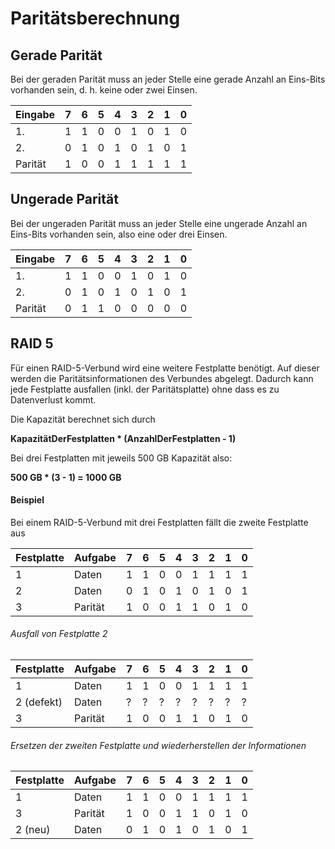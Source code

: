 # Paritätsberechnung

## Gerade Parität
Bei der geraden Parität muss an jeder Stelle eine gerade Anzahl an Eins-Bits vorhanden sein, d. h. keine oder zwei Einsen.

|Eingabe|7|6|5|4|3|2|1|0|
|-|-|-|-|-|-|-|-|-|
|1.|1|1|0|0|1|0|1|0|
|2.|0|1|0|1|0|1|0|1|
|Parität|1|0|0|1|1|1|1|1|

## Ungerade Parität
Bei der ungeraden Parität muss an jeder Stelle eine ungerade Anzahl an Eins-Bits vorhanden sein, also eine oder drei Einsen.

|Eingabe|7|6|5|4|3|2|1|0|
|-|-|-|-|-|-|-|-|-|
|1.|1|1|0|0|1|0|1|0|
|2.|0|1|0|1|0|1|0|1|
|Parität|0|1|1|0|0|0|0|0|

## RAID 5
Für einen RAID-5-Verbund wird eine weitere Festplatte benötigt. Auf dieser werden die Paritätsinformationen des Verbundes abgelegt. Dadurch kann jede Festplatte ausfallen (inkl. der Paritätsplatte) ohne dass es zu Datenverlust kommt.

Die Kapazität berechnet sich durch

**KapazitätDerFestplatten * (AnzahlDerFestplatten - 1)**

Bei drei Festplatten mit jeweils 500 GB Kapazität also:

**500 GB * (3 - 1) = 1000 GB**

#### Beispiel
Bei einem RAID-5-Verbund mit drei Festplatten fällt die zweite Festplatte aus

|Festplatte|Aufgabe|7|6|5|4|3|2|1|0|
|-|-|-|-|-|-|-|-|-|-|
|1|Daten|1|1|0|0|1|1|1|1|
|2|Daten|0|1|0|1|0|1|0|1|
|3|Parität|1|0|0|1|1|0|1|0|

###### Ausfall von Festplatte 2

|Festplatte|Aufgabe|7|6|5|4|3|2|1|0|
|-|-|-|-|-|-|-|-|-|-|
|1|Daten|1|1|0|0|1|1|1|1|
|2 (defekt)|Daten|?|?|?|?|?|?|?|?|
|3|Parität|1|0|0|1|1|0|1|0|

###### Ersetzen der zweiten Festplatte und wiederherstellen der Informationen

|Festplatte|Aufgabe|7|6|5|4|3|2|1|0|
|-|-|-|-|-|-|-|-|-|-|
|1|Daten|1|1|0|0|1|1|1|1|
|3|Parität|1|0|0|1|1|0|1|0|
|2 (neu)|Daten|0|1|0|1|0|1|0|1|
